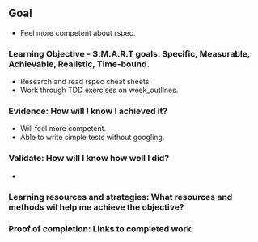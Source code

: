 ## Goal

- Feel more competent about rspec.

### Learning Objective - S.M.A.R.T goals. Specific, Measurable, Achievable, Realistic, Time-bound.

- Research and read rspec cheat sheets.
- Work through TDD exercises on week_outlines.

### Evidence: How will I know I achieved it?

- Will feel more competent.
- Able to write simple tests without googling.

### Validate: How will I know how well I did?

- 

### Learning resources and strategies: What resources and methods wil help me achieve the objective?



### Proof of completion: Links to completed work
